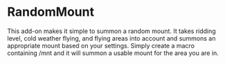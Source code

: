 # RandomMount

This add-on makes it simple to summon a random mount. It takes ridding level, cold weather flying, and flying areas into account and summons an appropriate mount based on your settings. Simply create a macro containing /mnt and it will summon a usable mount for the area you are in.
